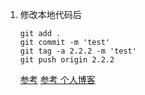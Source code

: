 1. 修改本地代码后

    ````
    git add .
    git commit -m 'test'
    git tag -a 2.2.2 -m 'test'
    git push origin 2.2.2
    ````
    
    [参考](https://git-scm.com/book/zh/v1/Git-%E5%9F%BA%E7%A1%80-%E6%89%93%E6%A0%87%E7%AD%BE)
    [参考 个人博客](http://blog.csdn.net/wangjia55/article/details/8793577/)